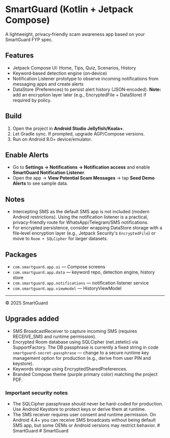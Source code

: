 # SmartGuard (Kotlin + Jetpack Compose)

A lightweight, privacy‑friendly scam awareness app based on your SmartGuard FYP spec.

## Features
- Jetpack Compose UI: Home, Tips, Quiz, Scenarios, History
- Keyword‑based detection engine (on‑device)
- Notification Listener prototype to observe incoming notifications from messaging apps and create alerts
- DataStore (Preferences) to persist alert history (JSON‑encoded). **Note:** add an encryption layer later (e.g., EncryptedFile + DataStore) if required by policy.

## Build
1. Open the project in **Android Studio Jellyfish/Koala+**.
2. Let Gradle sync. If prompted, upgrade AGP/Compose versions.
3. Run on Android 8.0+ device/emulator.

## Enable Alerts
- Go to **Settings → Notifications → Notification access** and enable **SmartGuard Notification Listener**.
- Open the app → **View Potential Scam Messages** → tap **Seed Demo Alerts** to see sample data.

## Notes
- Intercepting SMS as the default SMS app is not included (modern Android restrictions). Using the notification listener is a practical, privacy‑friendly route for WhatsApp/Telegram/SMS notifications.
- For encrypted persistence, consider wrapping DataStore storage with a file‑level encryption layer (e.g., Jetpack Security's `EncryptedFile`) or move to `Room + SQLCipher` for larger datasets.

## Packages
- `com.smartguard.app.ui` — Compose screens
- `com.smartguard.app.data` — keyword repo, detection engine, history store
- `com.smartguard.app.notifications` — notification listener service
- `com.smartguard.app.viewmodel` — HistoryViewModel

---
© 2025 SmartGuard

## Upgrades added
- SMS BroadcastReceiver to capture incoming SMS (requires RECEIVE_SMS and runtime permission).
- Encrypted Room database using SQLCipher (net.zetetic) via SupportFactory. The DB passphrase is currently a fixed string in code `smartguard-secret-passphrase` — change to a secure runtime key management option for production (e.g., derive from user PIN and keystore).
- Keywords storage using EncryptedSharedPreferences.
- Branded Compose theme (purple primary color) matching the project PDF.

### Important security notes
- The SQLCipher passphrase should never be hard-coded for production. Use Android Keystore to protect keys or derive them at runtime.
- The SMS receiver requires user consent and runtime permission. On Android 4.4+ you can receive SMS broadcasts without being default SMS app, but some OEMs or Android versions may restrict behavior.
#   S m a r t G u a r d  
 #   S m a r t G u a r d  
 